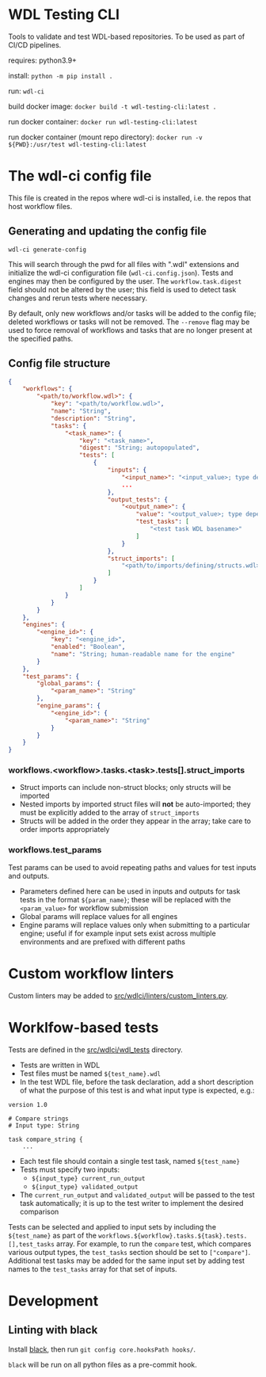 # WDL Testing CLI

Tools to validate and test WDL-based repositories. To be used as part of CI/CD pipelines.

requires: python3.9+

install: `python -m pip install .`

run: `wdl-ci`

build docker image: `docker build -t wdl-testing-cli:latest .`

run docker container: `docker run wdl-testing-cli:latest`

run docker container (mount repo directory): `docker run -v ${PWD}:/usr/test wdl-testing-cli:latest`


# The wdl-ci config file

This file is created in the repos where wdl-ci is installed, i.e. the repos that host workflow files.


## Generating and updating the config file

`wdl-ci generate-config`

This will search through the pwd for all files with ".wdl" extensions and initialize the wdl-ci configuration file (`wdl-ci.config.json`). Tests and engines may then be configured by the user. The `workflow.task.digest` field should not be altered by the user; this field is used to detect task changes and rerun tests where necessary.

By default, only new workflows and/or tasks will be added to the config file; deleted workflows or tasks will not be removed. The `--remove` flag may be used to force removal of workflows and tasks that are no longer present at the specified paths.


## Config file structure

```json
{
	"workflows": {
		"<path/to/workflow.wdl>": {
			"key": "<path/to/workflow.wdl>",
			"name": "String",
			"description": "String",
			"tasks": {
				"<task_name>": {
					"key": "<task_name>",
					"digest": "String; autopopulated",
					"tests": [
						{
							"inputs": {
								"<input_name>": "<input_value>; type depends on input type",
								...
							},
							"output_tests": {
								"<output_name>": {
									"value": "<output_value>; type depends on output type",
									"test_tasks": [
										"<test task WDL basename>"
									]
								}
							},
							"struct_imports": [
								"<path/to/imports/defining/structs.wdl>"
							]
						}
					]
				}
			}
		}
	},
	"engines": {
		"<engine_id>": {
			"key": "<engine_id>",
			"enabled": "Boolean",
			"name": "String; human-readable name for the engine"
		}
	},
	"test_params": {
		"global_params": {
			"<param_name>": "String"
		},
		"engine_params": {
			"<engine_id>": {
				"<param_name>": "String"
			}
		}
	}
}
```

### workflows.\<workflow>.tasks.\<task>.tests[].struct_imports

- Struct imports can include non-struct blocks; only structs will be imported
- Nested imports by imported struct files will **not** be auto-imported; they must be explicitly added to the array of `struct_imports`
- Structs will be added in the order they appear in the array; take care to order imports appropriately


### workflows.test_params

Test params can be used to avoid repeating paths and values for test inputs and outputs.

- Parameters defined here can be used in inputs and outputs for task tests in the format `${param_name}`; these will be replaced with the `<param_value>` for workflow submission
- Global params will replace values for all engines
- Engine params will replace values only when submitting to a particular engine; useful if for example input sets exist across multiple environments and are prefixed with different paths


# Custom workflow linters

Custom linters may be added to [src/wdlci/linters/custom_linters.py](src/wdlci/linters/custom_linters.py).


# Worklfow-based tests

Tests are defined in the [src/wdlci/wdl_tests](src/wdlci/wdl_tests) directory.

- Tests are written in WDL
- Test files must be named `${test_name}.wdl`
- In the test WDL file, before the task declaration, add a short description of what the purpose of this test is and what input type is expected, e.g.:

```
version 1.0

# Compare strings
# Input type: String

task compare_string {
	...
```

- Each test file should contain a single test task, named `${test_name}`
- Tests must specify two inputs:
	- `${input_type} current_run_output`
	- `${input_type} validated_output`
- The `current_run_output` and `validated_output` will be passed to the test task automatically; it is up to the test writer to implement the desired comparison


Tests can be selected and applied to input sets by including the `${test_name}` as part of the `workflows.${workflow}.tasks.${task}.tests.[],test_tasks` array. For example, to run the `compare` test, which compares various output types, the `test_tasks` section should be set to `["compare"]`. Additional test tasks may be added for the same input set by adding test names to the `test_tasks` array for that set of inputs.


# Development

## Linting with black

Install [black](https://github.com/psf/black), then run `git config core.hooksPath hooks/`.

`black` will be run on all python files as a pre-commit hook.
